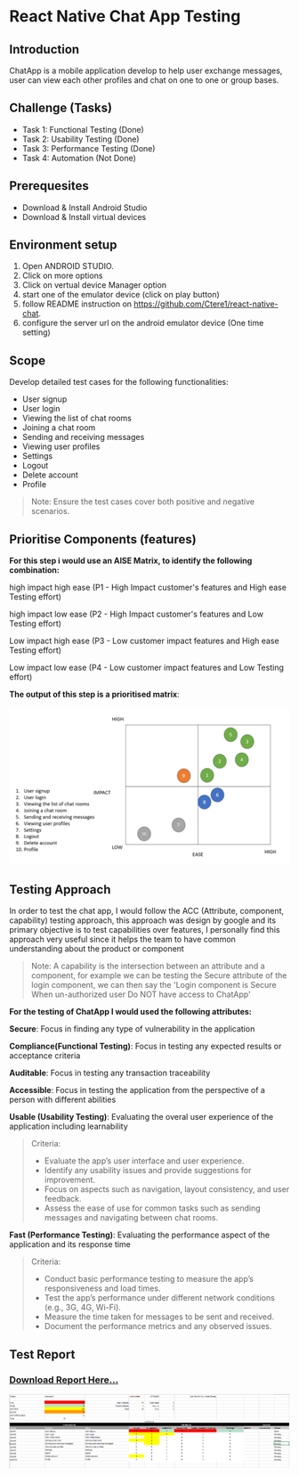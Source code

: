 # React Native Chat App Testing

## Introduction 
ChatApp is a mobile application develop to help user exchange messages, user can view each other profiles and chat on one to one or group bases. 

## Challenge (Tasks)

- Task 1: Functional Testing (Done)
- Task 2: Usability Testing (Done)
- Task 3: Performance Testing (Done)
- Task 4: Automation (Not Done)

## Prerequesites 

- Download & Install Android Studio 
- Download & Install virtual devices 

## Environment setup
1. Open ANDROID STUDIO.
2. Click on more options 
3. Click on vertual device Manager option
4. start one of the emulator device (click on play button)
5. follow README instruction on https://github.com/Ctere1/react-native-chat. 
6. configure the server url  on the android emulator device (One time setting)

## Scope
Develop detailed test cases for the following functionalities:
- User signup
- User login
- Viewing the list of chat rooms
- Joining a chat room
- Sending and receiving messages
- Viewing user profiles
- Settings 
- Logout 
- Delete account 
- Profile 

> Note: Ensure the test cases cover both positive and negative scenarios.

## Prioritise Components (features) 

**For this step i would use an AISE Matrix, to identify the following combination:**

high impact high ease (P1 - High Impact customer's features and High ease Testing effort)

high impact low ease (P2 - High Impact customer's features and Low Testing effort)

Low impact high ease (P3 - Low customer impact features and High ease Testing effort)

Low impact low ease (P4 - Low customer impact features and Low Testing effort)

**The output of this step is a prioritised matrix**:

![alt text](image.png)


## Testing Approach  

In order to test the chat app,  I would follow the ACC (Attribute, component, capability) testing approach, this approach was design by google and its primary objective is to test capabilities over features, I personally find this approach very useful since it helps the team to have common understanding about the product or component

> Note: 
A capability is the intersection between an attribute and a component, for example we can be testing the Secure attribute of the login component, we can then say the 'Login component is Secure When un-authorized user Do NOT have access to ChatApp' 

**For the testing of ChatApp I would used the following attributes:**

**Secure**: Focus in finding any type of vulnerability in the application

**Compliance(Functional Testing)**: Focus in testing any expected results or acceptance criteria

**Auditable**: Focus in testing any transaction traceability

**Accessible**: Focus in testing the application from the perspective of a person with different abilities

**Usable (Usability Testing)**: Evaluating the overal user experience of the application including learnability

> Criteria: 
> - Evaluate the app’s user interface and user experience.
> - Identify any usability issues and provide suggestions for improvement.
> - Focus on aspects such as navigation, layout consistency, and user feedback.
> - Assess the ease of use for common tasks such as sending messages and navigating between chat rooms.

**Fast (Performance Testing)**: Evaluating the performance aspect of the application and its response time

> Criteria:  
> - Conduct basic performance testing to measure the app’s responsiveness and load times.
> - Test the app’s performance under different network conditions (e.g., 3G, 4G, Wi-Fi).
> - Measure the time taken for messages to be sent and received.
> - Document the performance metrics and any observed issues. 

## Test Report

### [Download Report Here...](https://github.com/NeerajaMaddala/React-native-app-testing/raw/main/Matrix_Reactapp.xlsx)

![alt text](image-1.png)